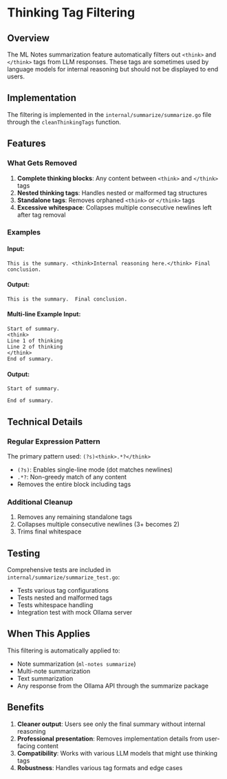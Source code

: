 # Thinking Tag Filtering

## Overview
The ML Notes summarization feature automatically filters out `<think>` and `</think>` tags from LLM responses. These tags are sometimes used by language models for internal reasoning but should not be displayed to end users.

## Implementation
The filtering is implemented in the `internal/summarize/summarize.go` file through the `cleanThinkingTags` function.

## Features

### What Gets Removed
1. **Complete thinking blocks**: Any content between `<think>` and `</think>` tags
2. **Nested thinking tags**: Handles nested or malformed tag structures
3. **Standalone tags**: Removes orphaned `<think>` or `</think>` tags
4. **Excessive whitespace**: Collapses multiple consecutive newlines left after tag removal

### Examples

#### Input:
```
This is the summary. <think>Internal reasoning here.</think> Final conclusion.
```

#### Output:
```
This is the summary.  Final conclusion.
```

#### Multi-line Example Input:
```
Start of summary.
<think>
Line 1 of thinking
Line 2 of thinking
</think>
End of summary.
```

#### Output:
```
Start of summary.

End of summary.
```

## Technical Details

### Regular Expression Pattern
The primary pattern used: `(?s)<think>.*?</think>`
- `(?s)`: Enables single-line mode (dot matches newlines)
- `.*?`: Non-greedy match of any content
- Removes the entire block including tags

### Additional Cleanup
1. Removes any remaining standalone tags
2. Collapses multiple consecutive newlines (3+ becomes 2)
3. Trims final whitespace

## Testing
Comprehensive tests are included in `internal/summarize/summarize_test.go`:
- Tests various tag configurations
- Tests nested and malformed tags
- Tests whitespace handling
- Integration test with mock Ollama server

## When This Applies
This filtering is automatically applied to:
- Note summarization (`ml-notes summarize`)
- Multi-note summarization
- Text summarization
- Any response from the Ollama API through the summarize package

## Benefits
1. **Cleaner output**: Users see only the final summary without internal reasoning
2. **Professional presentation**: Removes implementation details from user-facing content
3. **Compatibility**: Works with various LLM models that might use thinking tags
4. **Robustness**: Handles various tag formats and edge cases